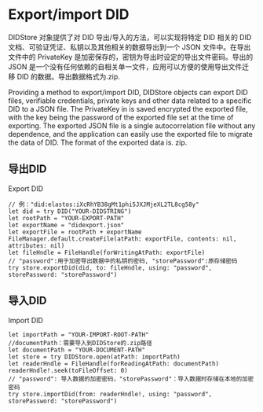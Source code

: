 # Export/import DID

DIDStore 对象提供了对 DID 导出/导入的方法，可以实现将特定 DID 相关的 DID 文档、可验证凭证、私钥以及其他相关的数据导出到一个 JSON 文件中。在导出文件中的 PrivateKey 是加密保存的，密钥为导出时设定的导出文件密码。导出的 JSON 是一个没有任何依赖的自相关单一文件，应用可以方便的使用导出文件迁移 DID 的数据。导出数据格式为.zip.

Providing a method to export/import DID, DIDStore objects can export DID files, verifiable credentials, private keys and other data related to a specific DID to a JSON file. The PrivateKey in is saved encrypted the exported file, with the key being the password of the exported file set at the time of exporting. The exported JSON file is a single autocorrelation file without any dependence, and the application can easily use the exported file to migrate the data of DID. The format of the exported data is. zip.

## 导出DID

Export DID

```
// 例："did:elastos:iXcRhYB38gMt1phi5JXJMjeXL2TL8cg58y"
let did = try DID("YOUR-DIDSTRING")
let rootPath = "YOUR-EXPORT-PATH"
let exportName = "didexport.json"
let exportFile = rootPath + exportName
FileManager.default.createFile(atPath: exportFile, contents: nil, attributes: nil)
let fileHndle = FileHandle(forWritingAtPath: exportFile)
// "password":用于加密导出数据中的私钥的密码, "storePassword":原存储密码
try store.exportDid(did, to: fileHndle, using: "password", storePassword: "storePassword")
```

## 导入DID

Import DID

```
let importPath = "YOUR-IMPORT-ROOT-PATH"
//documentPath：需要导入到DIDStore的.zip路径
let documentPath = "YOUR-DOCUMENT-PATH"
let store = try DIDStore.open(atPath: importPath)
let readerHndle = FileHandle(forReadingAtPath: documentPath)
readerHndle!.seek(toFileOffset: 0)
// "password": 导入数据的加密密码，"storePassword"：导入数据时存储在本地的加密密码
try store.importDid(from: readerHndle!, using: "password", storePassword: "storePassword")
```
